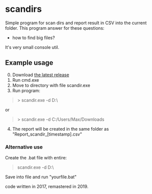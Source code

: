 # scandirs
Simple program for scan dirs and report result in CSV into the current folder. 
This program answer for these questions:
 - how to find big files?
 
 It's very small console util.
 
## Example usage
0. Download [the latest release](https://github.com/infnetdanpro/scandirs/releases)
1. Run cmd.exe
2. Move to directory with file scandir.exe
3. Run program: 
> \> scandir.exe -d D:\

or

> \> scandir.exe -d C:/Users/Max/Downloads

4. The report will be created in the same folder as "Report_scandir_[timestamp].csv"


### Alternative use
Create the .bat file with entire: 
> scandir.exe -d D:\ 

Save into file and run "yourfile.bat" 


code written in 2017, remastered in 2019.

